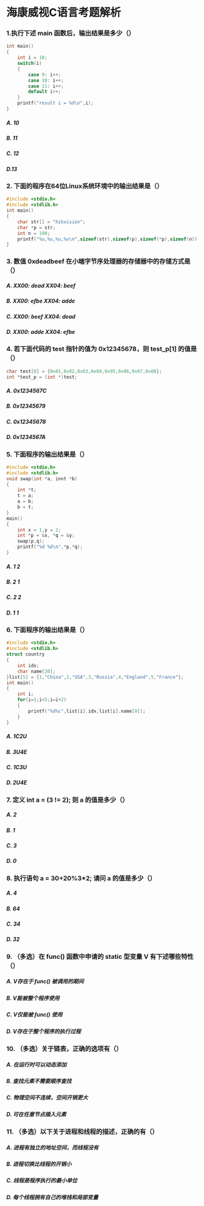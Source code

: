 # 海康威视C语言考题解析

### 1.执行下述 main 函数后，输出结果是多少（） 

```C
int main()
{
    int i = 10;
    switch(i)
    {
        case 9: i++;
        case 10: i++;
        case 11: i++;
        default i++;
    }
    printf("result i = %d\n",i);
}
```

##### A. 10

##### B. 11

##### C. 12

##### D.13

### 2. 下面的程序在64位Linux系统环境中的输出结果是（） 

```C
#include <stdio.h>
#include <stdlib.h>
int main()
{
    char str[] = "hikvision";
    char *p = str;
    int n = 100;
    printf("%u,%u,%u,%u\n",sizeof(str),sizeof(p),sizeof(*p),sizeof(n));
}
```

### 3. 数值 0xdeadbeef 在小端字节序处理器的存储器中的存储方式是（）

##### A. XX00: dead XX04: beef

##### B. XX00: efbe XX04: adde

##### C. XX00: beef XX04: dead

##### D. XX00: adde XX04: efbe

### 4. 若下面代码的 test 指针的值为 0x12345678，则 test_p[1] 的值是（）

```c
char test[8] = {0x01,0x02,0x03,0x04,0x05,0x06,0x07,0x08};
int *test_p = (int *)test;
```

##### A. 0x1234567C

##### B. 0x12345679

##### C. 0x12345678

##### D. 0x1234567A

### 5. 下面程序的输出结果是（）

```C
#include <stdio.h>
#include <stdlib.h>
void swap(int *a, innt *b)
{
    int *t;
    t = a;
    a = b;
    b = t;
}
main()
{
    int x = 1,y = 2;
    int *p = &x, *q = &y;
    swap(p,q);
    printf("%d %d\n",*p,*q);
}
```

##### A. 1 2

##### B. 2 1

##### C. 2 2 

##### D. 1 1

### 6. 下面程序的输出结果是（）

```C
#include <stdio.h>
#include <stdlib.h>
struct country
{
    int idx;
    char name[30];
}list[5] = {1,"China",2,"USA",3,"Russia",4,"England",5,"France"};
int main()
{
    int i;
    for(i=1;i<5;i=i+2)
    {
        printf("%d%c",list[i].idx,list[i].name[0]);
    }
}
```

##### A. 1C2U

##### B. 3U4E

##### C. 1C3U

##### D. 2U4E

### 7. 定义 int a = (3 != 2); 则 a 的值是多少（）

##### A. 2

##### B. 1

##### C. 3

##### D. 0

### 8. 执行语句 a = 30+20%3*2; 请问 a 的值是多少（）

##### A. 4

##### B. 64

##### C. 34

##### D. 32

### 9. （多选）在 func() 函数中申请的 static 型变量 V 有下述哪些特性（）

##### A. V存在于 func() 被调用的期间

##### B. V能被整个程序使用

##### C. V仅能被 func() 使用

##### D. V存在于整个程序的执行过程

### 10. （多选）关于链表，正确的选项有（）

##### A. 在运行时可以动态添加

##### B. 查找元素不需要顺序查找

##### C. 物理空间不连续，空间开销更大

##### D. 可在任意节点插入元素

### 11. （多选）以下关于进程和线程的描述，正确的有（）

##### A. 进程有独立的地址空间，而线程没有

##### B. 进程切换比线程的开销小

##### C. 线程是程序执行的最小单位

##### D. 每个线程拥有自己的堆栈和局部变量
